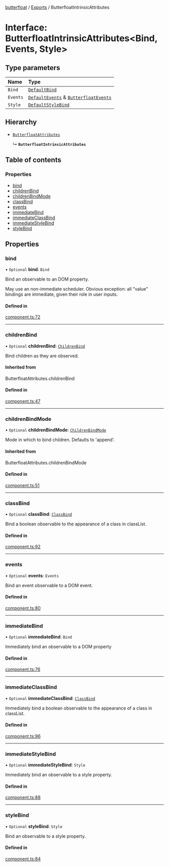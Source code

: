 [butterfloat](../README.md) / [Exports](../modules.md) / ButterfloatIntrinsicAttributes

# Interface: ButterfloatIntrinsicAttributes\<Bind, Events, Style\>

## Type parameters

| Name | Type |
| :------ | :------ |
| `Bind` | [`DefaultBind`](../modules.md#defaultbind) |
| `Events` | [`DefaultEvents`](../modules.md#defaultevents) & [`ButterfloatEvents`](ButterfloatEvents.md) |
| `Style` | [`DefaultStyleBind`](../modules.md#defaultstylebind) |

## Hierarchy

- [`ButterfloatAttributes`](../modules.md#butterfloatattributes)

  ↳ **`ButterfloatIntrinsicAttributes`**

## Table of contents

### Properties

- [bind](ButterfloatIntrinsicAttributes.md#bind)
- [childrenBind](ButterfloatIntrinsicAttributes.md#childrenbind)
- [childrenBindMode](ButterfloatIntrinsicAttributes.md#childrenbindmode)
- [classBind](ButterfloatIntrinsicAttributes.md#classbind)
- [events](ButterfloatIntrinsicAttributes.md#events)
- [immediateBind](ButterfloatIntrinsicAttributes.md#immediatebind)
- [immediateClassBind](ButterfloatIntrinsicAttributes.md#immediateclassbind)
- [immediateStyleBind](ButterfloatIntrinsicAttributes.md#immediatestylebind)
- [styleBind](ButterfloatIntrinsicAttributes.md#stylebind)

## Properties

### bind

• `Optional` **bind**: `Bind`

Bind an observable to an DOM property.

May use an non-immediate scheduler. Obvious exception: all "value" bindings are immediate, given their role in user inputs.

#### Defined in

[component.ts:72](https://github.com/WorldMaker/butterfloat/blob/37e9dd5/component.ts#L72)

___

### childrenBind

• `Optional` **childrenBind**: [`ChildrenBind`](../modules.md#childrenbind)

Bind children as they are observed.

#### Inherited from

ButterfloatAttributes.childrenBind

#### Defined in

[component.ts:47](https://github.com/WorldMaker/butterfloat/blob/37e9dd5/component.ts#L47)

___

### childrenBindMode

• `Optional` **childrenBindMode**: [`ChildrenBindMode`](../modules.md#childrenbindmode)

Mode in which to bind children. Defaults to 'append'.

#### Inherited from

ButterfloatAttributes.childrenBindMode

#### Defined in

[component.ts:51](https://github.com/WorldMaker/butterfloat/blob/37e9dd5/component.ts#L51)

___

### classBind

• `Optional` **classBind**: [`ClassBind`](../modules.md#classbind)

Bind a boolean observable to the appearance of a class in classList.

#### Defined in

[component.ts:92](https://github.com/WorldMaker/butterfloat/blob/37e9dd5/component.ts#L92)

___

### events

• `Optional` **events**: `Events`

Bind an event observable to a DOM event.

#### Defined in

[component.ts:80](https://github.com/WorldMaker/butterfloat/blob/37e9dd5/component.ts#L80)

___

### immediateBind

• `Optional` **immediateBind**: `Bind`

Immediately bind an observable to a DOM property

#### Defined in

[component.ts:76](https://github.com/WorldMaker/butterfloat/blob/37e9dd5/component.ts#L76)

___

### immediateClassBind

• `Optional` **immediateClassBind**: [`ClassBind`](../modules.md#classbind)

Immediately bind a boolean observable to the appearance of a class in classList.

#### Defined in

[component.ts:96](https://github.com/WorldMaker/butterfloat/blob/37e9dd5/component.ts#L96)

___

### immediateStyleBind

• `Optional` **immediateStyleBind**: `Style`

Immediately bind an observable to a style property.

#### Defined in

[component.ts:88](https://github.com/WorldMaker/butterfloat/blob/37e9dd5/component.ts#L88)

___

### styleBind

• `Optional` **styleBind**: `Style`

Bind an observable to a style property.

#### Defined in

[component.ts:84](https://github.com/WorldMaker/butterfloat/blob/37e9dd5/component.ts#L84)
